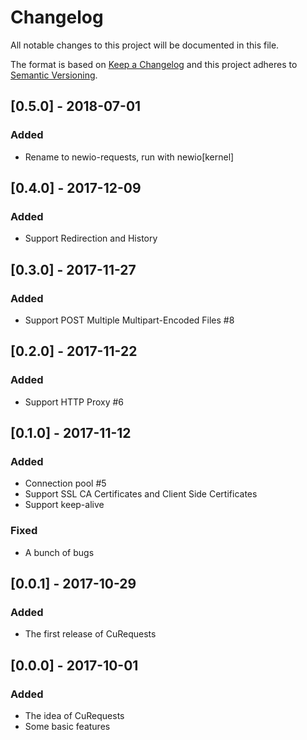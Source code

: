 # Changelog
All notable changes to this project will be documented in this file.

The format is based on [Keep a Changelog](http://keepachangelog.com/en/1.0.0/)
and this project adheres to [Semantic Versioning](http://semver.org/spec/v2.0.0.html).

## [0.5.0] - 2018-07-01
### Added
- Rename to newio-requests, run with newio[kernel]

## [0.4.0] - 2017-12-09
### Added
- Support Redirection and History

## [0.3.0] - 2017-11-27
### Added
- Support POST Multiple Multipart-Encoded Files #8

## [0.2.0] - 2017-11-22
### Added
- Support HTTP Proxy #6

## [0.1.0] - 2017-11-12
### Added
- Connection pool #5
- Support SSL CA Certificates and Client Side Certificates
- Support keep-alive

### Fixed
- A bunch of bugs

## [0.0.1] - 2017-10-29
### Added
- The first release of CuRequests

## [0.0.0] - 2017-10-01
### Added
- The idea of CuRequests
- Some basic features
